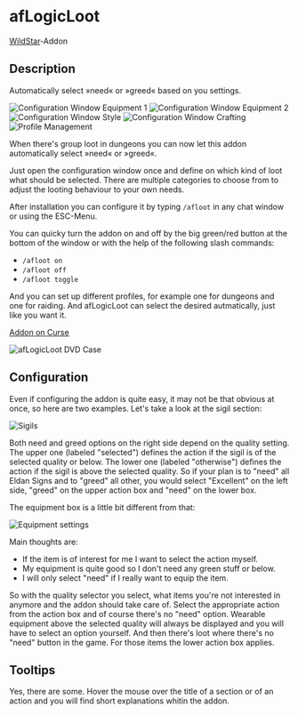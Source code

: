 # afLogicLoot

[WildStar](http://www.wildstar-online.com)-Addon

## Description

Automatically select »need« or »greed« based on you settings.

![Configuration Window Equipment 1](http://fs1.directupload.net/images/150208/dpcc7fgs.jpg)
![Configuration Window Equipment 2](http://fs1.directupload.net/images/150208/w7znvvju.jpg)
![Configuration Window Style](http://fs1.directupload.net/images/150208/3n8cqz9b.jpg)
![Configuration Window Crafting](http://fs1.directupload.net/images/150208/cyzde6v3.jpg)
![Profile Management](http://fs2.directupload.net/images/150208/xn2n5mmp.jpg)

When there's group loot in dungeons you can now let this addon automatically select »need« or »greed«.

Just open the configuration window once and define on which kind of loot what should be selected. There are multiple categories to choose from to adjust the looting behaviour to your own needs.

After installation you can configure it by typing `/afloot` in any chat window or using the ESC-Menu.

You can quicky turn the addon on and off by the big green/red button at the bottom of the window or with the help of the following slash commands:

* `/afloot on`
* `/afloot off`
* `/afloot toggle`

And you can set up different profiles, for example one for dungeons and one for raiding. And afLogicLoot can select the desired autmatically, just like you want it.
	
[Addon on Curse](http://curse.com/project/227397)

![afLogicLoot DVD Case](http://fs1.directupload.net/images/150131/qvmzbu93.png)


## Configuration

Even if configuring the addon is quite easy, it may not be that obvious at once, so here are two examples. Let's take a look at the sigil section:

![Sigils](http://fs2.directupload.net/images/150131/qx34etts.png)

Both need and greed options on the right side depend on the quality setting. The upper one (labeled "selected") defines the action if the sigil is of the selected quality or below. The lower one (labeled "otherwise") defines the action if the sigil is above the selected quality.
So if your plan is to "need" all Eldan Signs and to "greed" all other, you would select "Excellent" on the left side, "greed" on the upper action box and "need" on the lower box.

The equipment box is a little bit different from that:

![Equipment settings](http://fs2.directupload.net/images/150131/vixbdfn5.png)

Main thoughts are:

* If the item is of interest for me I want to select the action myself.
* My equipment is quite good so I don't need any green stuff or below.
* I will only select "need" if I really want to equip the item.

So with the quality selector you select, what items you're not interested in anymore and the addon should take care of. Select the appropriate action from the action box and of course there's no "need" option. Wearable equipment above the selected quality will always be displayed and you will have to select an option yourself.
And then there's loot where there's no "need" button in the game. For those items the lower action box applies.


## Tooltips

Yes, there are some. Hover the mouse over the title of a section or of an action and you will find short explanations whitin the addon.